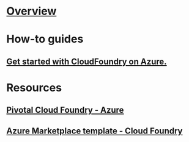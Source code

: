 # [Overview](index.md)
# How-to guides
## [Get started with CloudFoundry on Azure.](/azure/virtual-machines/linux/cloudfoundry-get-started)
# Resources
## [Pivotal Cloud Foundry - Azure](https://pivotal.io/partners/microsoft)
## [Azure Marketplace template - Cloud Foundry ](https://azuremarketplace.microsoft.com/en-us/marketplace/apps/pivotal.pivotal-cloud-foundry)
